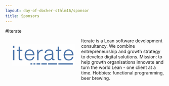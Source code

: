 ```yaml
---
layout: day-of-docker-sthlm16/sponsor
title: Sponsors
---
```

#Iterate
<div style="width:200px;float:left;padding:20px">
  <div style="height:200px;position:relative;">
    <a href="https://www.facebook.com/iteratenorge" target="_blank"><img style="position: absolute; top: 0;width:200px" src="/sponsors/images/iterate.png" /></a>
  </div>
  <div style="height:40px;text-align:center;font-size:82%;"><br/></div>
</div>


Iterate is a Lean software development consultancy. We combine entrepreneurship and growth strategy to develop digital solutions. Mission: to help growth organisations innovate and turn the world Lean - one client at a time. Hobbies: functional programming, beer brewing.
